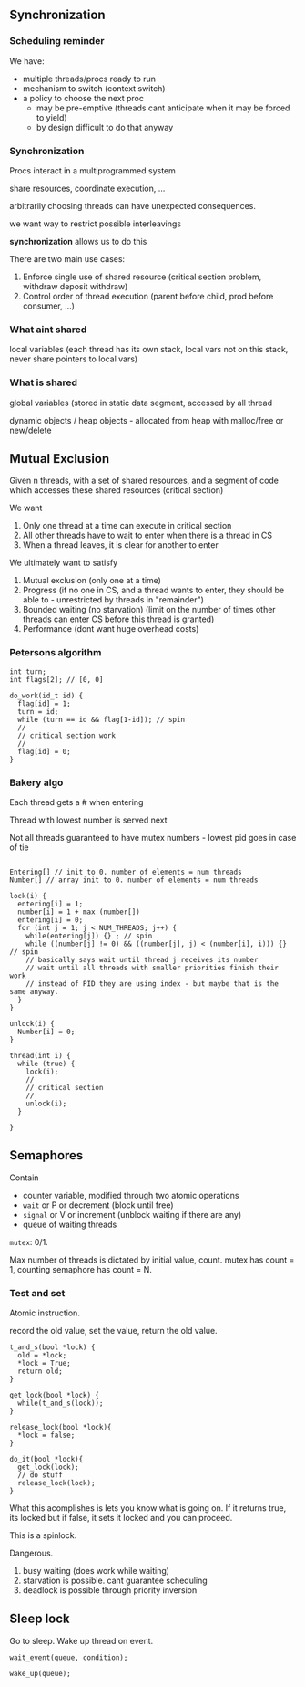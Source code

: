 ## Synchronization

### Scheduling reminder

We have:

- multiple threads/procs ready to run
- mechanism to switch (context switch)
- a policy to choose the next proc
  - may be pre-emptive (threads cant anticipate when it may be forced to yield)
  - by design difficult to do that anyway

### Synchronization

Procs interact in a multiprogrammed system

share resources, coordinate execution, ...

arbitrarily choosing threads can have unexpected consequences.

we want way to restrict possible interleavings

**synchronization** allows us to do this

There are two main use cases:

1. Enforce single use of shared resource (critical section problem, withdraw deposit withdraw)
2. Control order of thread execution (parent before child, prod before consumer, ...)

### What aint shared

local variables (each thread has its own stack, local vars not on this stack, never share pointers to local vars)

### What is shared

global variables (stored in static data segment, accessed by all thread

dynamic objects / heap objects - allocated from heap with malloc/free or new/delete

## Mutual Exclusion

Given n threads, with a set of shared resources, and a segment of code which accesses these shared resources (critical section)

We want 

1. Only one thread at a time can execute in critical section
2. All other threads have to wait to enter when there is a thread in CS
3. When a thread leaves, it is clear for another to enter

We ultimately want to satisfy

1. Mutual exclusion (only one at a time)
2. Progress (if no one in CS, and a thread wants to enter, they should be able to - unrestricted by threads in "remainder")
3. Bounded waiting (no starvation) (limit on the number of times other threads can enter CS before this thread is granted)
4. Performance (dont want huge overhead costs)

### Petersons algorithm

```
int turn;
int flags[2]; // [0, 0]

do_work(id_t id) {
  flag[id] = 1;
  turn = id;
  while (turn == id && flag[1-id]); // spin
  //
  // critical section work
  //
  flag[id] = 0;
}
```

### Bakery algo

Each thread gets a # when entering

Thread with lowest number is served next

Not all threads guaranteed to have mutex numbers - lowest pid goes in case of tie

```

Entering[] // init to 0. number of elements = num threads
Number[] // array init to 0. number of elements = num threads

lock(i) {
  entering[i] = 1;
  number[i] = 1 + max (number[])
  entering[i] = 0;
  for (int j = 1; j < NUM_THREADS; j++) {
    while(entering[j]) {} ; // spin
    while ((number[j] != 0) && ((number[j], j) < (number[i], i))) {} // spin
    // basically says wait until thread j receives its number
    // wait until all threads with smaller priorities finish their work
    // instead of PID they are using index - but maybe that is the same anyway.
  }
}

unlock(i) {
  Number[i] = 0;
}

thread(int i) {
  while (true) {
    lock(i);
    //
    // critical section
    //
    unlock(i);
  }

}

```
## Semaphores

Contain

- counter variable, modified through two atomic operations
- `wait` or P or decrement (block until free)
- `signal` or V or increment (unblock waiting if there are any)
- queue of waiting threads

`mutex`: 0/1. 

Max number of threads is dictated by initial value, count. mutex has count = 1, counting semaphore has count = N.

### Test and set

Atomic instruction.

record the old value, set the value, return the old value.

```
t_and_s(bool *lock) {
  old = *lock;
  *lock = True;
  return old;
}

get_lock(bool *lock) {
  while(t_and_s(lock));
}

release_lock(bool *lock){
  *lock = false;
}

do_it(bool *lock){
  get_lock(lock);
  // do stuff
  release_lock(lock);
}
```

What this acomplishes is lets you know what is going on. If it returns true, its locked but if false, it sets it locked and you can proceed.

This is a spinlock.

Dangerous.

1. busy waiting (does work while waiting)
2. starvation is possible. cant guarantee scheduling
3. deadlock is possible through priority inversion

## Sleep lock

Go to sleep. Wake up thread on event.

`wait_event(queue, condition);`

`wake_up(queue);`















